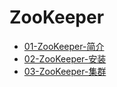 # ZooKeeper

- [01-ZooKeeper-简介](./01-ZooKeeper-简介.md)
- [02-ZooKeeper-安装](./02-ZooKeeper-安装.md)
- [03-ZooKeeper-集群](./03-ZooKeeper-集群.md)
